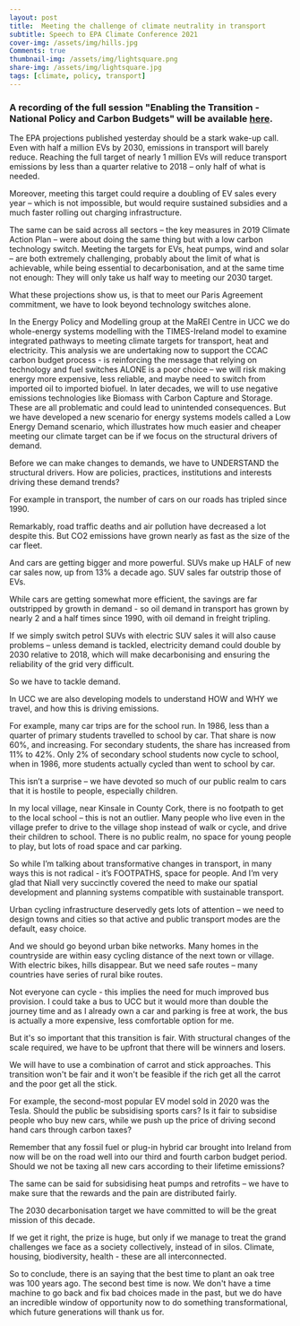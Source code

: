 ```yaml
---
layout: post
title:  Meeting the challenge of climate neutrality in transport
subtitle: Speech to EPA Climate Conference 2021
cover-img: /assets/img/hills.jpg
Comments: true
thumbnail-img: /assets/img/lightsquare.png
share-img: /assets/img/lightsquare.jpg
tags: [climate, policy, transport]
---
```

### A recording of the full session "Enabling the Transition -National Policy and Carbon Budgets" will be available [here](https://www.youtube.com/channel/UCPft0ga_GXLOaaRSuG_PIYQ).

The EPA projections published yesterday should be a stark wake-up call. Even with half a million EVs by 2030, emissions in transport will barely reduce. Reaching the full target of nearly 1 million EVs will reduce transport emissions by less than a quarter relative to 2018 – only half of what is needed.

Moreover, meeting this target could require a doubling of EV sales every year – which is not impossible, but would require sustained subsidies and a much faster rolling out charging infrastructure.

The same can be said across all sectors – the key measures in 2019 Climate Action Plan – were about doing the same thing but with a low carbon technology switch. Meeting the targets for EVs, heat pumps, wind and solar – are both extremely challenging, probably about the limit of what is achievable, while being essential to decarbonisation, and at the same time not enough: They will only take us half way to meeting our 2030 target.

What these projections show us, is that to meet our Paris Agreement commitment, we have to look beyond technology switches alone.

In the Energy Policy and Modelling group at the MaREI Centre in UCC we do whole-energy systems modelling with the TIMES-Ireland model to examine integrated pathways to meeting climate targets for transport, heat and electricity.
This analysis we are undertaking now to support the CCAC carbon budget process - is reinforcing the message that relying on technology and fuel switches ALONE is a poor choice – we will risk making energy more expensive, less reliable, and maybe need to switch from imported oil to imported biofuel. In later decades, we will to use negative emissions technologies like Biomass with Carbon Capture and Storage. These are all problematic and could lead to unintended consequences.
But we have developed a new scenario for energy systems models called a Low Energy Demand scenario, which illustrates how much easier and cheaper meeting our climate target can be if we focus on the structural drivers of demand.

Before we can make changes to demands, we have to UNDERSTAND the structural drivers. How are policies, practices, institutions and interests driving these demand trends?

For example in transport, the number of cars on our roads has tripled since 1990.

Remarkably, road traffic deaths and air pollution have decreased a lot despite this. But CO2 emissions have grown nearly as fast as the size of the car fleet.

And cars are getting bigger and more powerful. SUVs make up HALF of new car sales now, up from 13% a decade ago. SUV sales far outstrip those of EVs.

While cars are getting somewhat more efficient, the savings are far outstripped by growth in demand - so oil demand in transport has grown by nearly 2 and a half times since 1990, with oil demand in freight tripling.

If we simply switch petrol SUVs with electric SUV sales it will also cause problems – unless demand is tackled, electricity demand could double by 2030 relative to 2018, which will make decarbonising and ensuring the reliability of the grid very difficult.

So we have to tackle demand.

In UCC we are also developing models to understand HOW and WHY we travel, and how this is driving emissions.

For example, many car trips are for the school run.
In 1986, less than a quarter of primary students travelled to school by car. That share is now 60%, and increasing. For secondary students, the share has increased from 11% to 42%. Only 2% of secondary school students now cycle to school, when in 1986, more students actually cycled than went to school by car.

This isn’t a surprise – we have devoted so much of our public realm to cars that it is hostile to people, especially children.

In my local village, near Kinsale in County Cork, there is no footpath to get to the local school – this is not an outlier. Many people who live even in the village prefer to drive to the village shop instead of walk or cycle, and drive their children to school. There is no public realm, no space for young people to play, but lots of road space and car parking.

So while I’m talking about transformative changes in transport, in many ways this is not radical -  it’s FOOTPATHS, space for people. And I’m very glad that Niall very succinctly covered the need to make our spatial development and planning systems compatible with sustainable transport.

Urban cycling infrastructure deservedly gets lots of attention – we need to design towns and cities so that active and public transport modes are the default, easy choice.

And we should go beyond urban bike networks. Many homes in the countryside are within easy cycling distance of the next town or village. With electric bikes, hills disappear. But we need safe routes – many countries have series of rural bike routes.

Not everyone can cycle - this implies the need for much improved bus provision. I could take a bus to UCC but it would more than double the journey time and as I already own a car and parking is free at work, the bus is actually a more expensive, less comfortable option for me.

But it's so important that this transition is fair. With structural changes of the scale required, we have to be upfront that there will be winners and losers.  

We will have to use a combination of carrot and stick approaches. This transition won't be fair and it won't be feasible if the rich get all the carrot and the poor get all the stick.

For example, the second-most popular EV model sold in 2020 was the Tesla. Should the public be subsidising sports cars? Is it fair to subsidise people who buy new cars, while we push up the price of driving second hand cars through carbon taxes?

Remember that any fossil fuel or plug-in hybrid car brought into Ireland from now will be on the road well into our third and fourth carbon budget period. Should we not be taxing all new cars according to their lifetime emissions?

The same can be said for subsidising heat pumps and retrofits – we have to make sure that the rewards and the pain are distributed fairly.


The 2030 decarbonisation target we have committed to will be the great mission of this decade.

If we get it right, the prize is huge, but only if we manage to treat the grand challenges we face as a society collectively, instead of in silos. Climate, housing, biodiversity, health - these are all interconnected.

So to conclude, there is an saying that the best time to plant an oak tree was 100 years ago. The second best time is now. We don't have a time machine to go back and fix bad choices made in the past, but we do have an incredible window of opportunity now to do something transformational, which future generations will thank us for.

